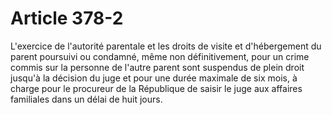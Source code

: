 # Article 378-2

<p>L'exercice de l'autorité parentale et les droits de visite et d'hébergement du parent poursuivi ou condamné, même non définitivement, pour un crime commis sur la personne de l'autre parent sont suspendus de plein droit jusqu'à la décision du juge et pour une durée maximale de six mois, à charge pour le procureur de la République de saisir le juge aux affaires familiales dans un délai de huit jours.</p>